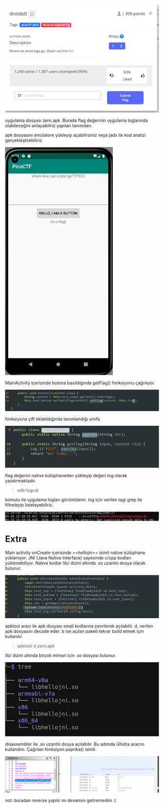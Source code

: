 ![](pics/Pasted%20image%2020230116131808.png)

uygulama dosyası zero.apk. Burada flag değerinin uygulama loglarında olabileceğini anlayabiliriz yapılan tanımdan. 

apk dosyasını emülatore yükleyip açabilirsiniz veya jadx ile kod analizi gerçekleştirebiliriz.


![](pics/Pasted%20image%2020230116142322.png)

MainActivity içerisinde butona basıldığında getFlag() fonksiyonu çağrılıyor.

![](pics/Pasted%20image%2020230116150712.png)

fonksiyona çift tıklatıldığında tanımlandığı sınıfa

![](pics/Pasted%20image%2020230116151259.png)

flag değerini native kütüphaneden yükleyip değeri log olarak yazdırmaktadır. 

> adb logcat 

komutu ile uygulama logları görüntülenir. log için verilen tagi grep ile filtreleyip listeleyebiliriz.

![](pics/Pasted%20image%2020230116152308.png)


# Extra

Main activity onCreate içerisinde ==hellojni==  isimli native kütüphane yükleniyor. JNI (Java Native Interface) sayesinde c/cpp kodları yüklenebiliyor. Native kodlar lib/ dizini altında .so uzantılı dosya olarak bulunur.

![](pics/Pasted%20image%2020230116152939.png)

apktool aracı ile apk dosyası smali kodlarına çevrilerek açılabilir. d, verilen apk dosyasını decode eder. b ise açılan paketi tekrar build etmek için kullanılır.

> apktool d zero.apk

lib/ dizini altında birçok mimari için .so dosyası bulunur.

![](pics/Pasted%20image%2020230117134740.png)

disassembler ile .so uzantılı dosya açılabilir. Bu adımda Ghidra aracını kullandım. Çağrılan fonksiyon paprika() isimli. 

![](pics/Pasted%20image%2020230117134549.png)

not: buradan reverse yapılır mı devamını getiremedim :(